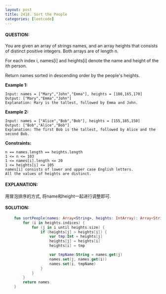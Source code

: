 ```yaml
---
layout: post
title: 2418. Sort the People
categories: [leetcode]
---
```

#### QUESTION:
You are given an array of strings names, and an array heights that consists of distinct positive integers. Both arrays are of length n.

For each index i, names[i] and heights[i] denote the name and height of the ith person.

Return names sorted in descending order by the people's heights.

 

__Example 1:__
```
Input: names = ["Mary","John","Emma"], heights = [180,165,170]
Output: ["Mary","Emma","John"]
Explanation: Mary is the tallest, followed by Emma and John.
```
__Example 2:__
```
Input: names = ["Alice","Bob","Bob"], heights = [155,185,150]
Output: ["Bob","Alice","Bob"]
Explanation: The first Bob is the tallest, followed by Alice and the second Bob.
```
 

__Constraints:__
```
n == names.length == heights.length
1 <= n <= 103
1 <= names[i].length <= 20
1 <= heights[i] <= 105
names[i] consists of lower and upper case English letters.
All the values of heights are distinct.
```
#### EXPLANATION:

用冒泡排序的方式, 将name和height一起进行调整即可.

#### SOLUTION:
```kotlin
    fun sortPeople(names: Array<String>, heights: IntArray): Array<String> {
        for (i in heights.indices) {
            for (j in i until heights.size) {
                if (heights[j] > heights[i]) {
                    var tmp:Int = heights[j]
                    heights[j] = heights[i]
                    heights[i] = tmp

                    var tmpName:String = names.get(j)
                    names.set(j, names.get(i))
                    names.set(i, tmpName)
                }
            }
        }
        return names
    }
```
